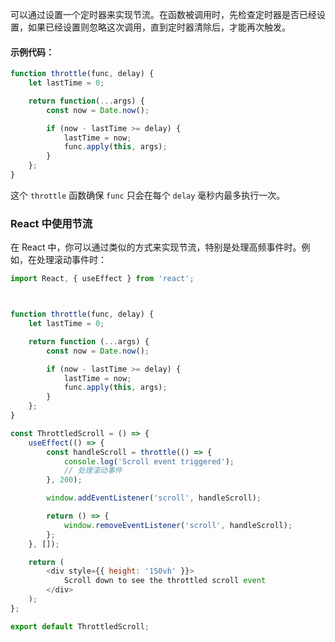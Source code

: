 
可以通过设置一个定时器来实现节流。在函数被调用时，先检查定时器是否已经设置，如果已经设置则忽略这次调用，直到定时器清除后，才能再次触发。

#### 示例代码：

```javascript
function throttle(func, delay) {
    let lastTime = 0;

    return function(...args) {
        const now = Date.now();

        if (now - lastTime >= delay) {
            lastTime = now;
            func.apply(this, args);
        }
    };
}
```

这个 `throttle` 函数确保 `func` 只会在每个 `delay` 毫秒内最多执行一次。

### React 中使用节流

在 React 中，你可以通过类似的方式来实现节流，特别是处理高频事件时。例如，在处理滚动事件时：

```javascript
import React, { useEffect } from 'react';



function throttle(func, delay) {
    let lastTime = 0;

    return function (...args) {
        const now = Date.now();

        if (now - lastTime >= delay) {
            lastTime = now;
            func.apply(this, args);
        }
    };
}

const ThrottledScroll = () => {
    useEffect(() => {
        const handleScroll = throttle(() => {
            console.log('Scroll event triggered');
            // 处理滚动事件
        }, 200);

        window.addEventListener('scroll', handleScroll);

        return () => {
            window.removeEventListener('scroll', handleScroll);
        };
    }, []);

    return (
        <div style={{ height: '150vh' }}>
            Scroll down to see the throttled scroll event
        </div>
    );
};

export default ThrottledScroll;
```
